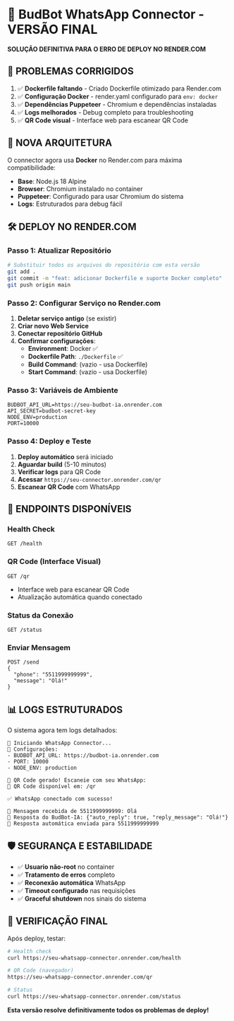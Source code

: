 # 📱 BudBot WhatsApp Connector - VERSÃO FINAL

**SOLUÇÃO DEFINITIVA PARA O ERRO DE DEPLOY NO RENDER.COM**

## 🚨 PROBLEMAS CORRIGIDOS

1. ✅ **Dockerfile faltando** - Criado Dockerfile otimizado para Render.com
2. ✅ **Configuração Docker** - render.yaml configurado para `env: docker`
3. ✅ **Dependências Puppeteer** - Chromium e dependências instaladas
4. ✅ **Logs melhorados** - Debug completo para troubleshooting
5. ✅ **QR Code visual** - Interface web para escanear QR Code

## 🐳 NOVA ARQUITETURA

O connector agora usa **Docker** no Render.com para máxima compatibilidade:
- **Base**: Node.js 18 Alpine
- **Browser**: Chromium instalado no container
- **Puppeteer**: Configurado para usar Chromium do sistema
- **Logs**: Estruturados para debug fácil

## 🛠️ DEPLOY NO RENDER.COM

### Passo 1: Atualizar Repositório
```bash
# Substituir todos os arquivos do repositório com esta versão
git add .
git commit -m "feat: adicionar Dockerfile e suporte Docker completo"
git push origin main
```

### Passo 2: Configurar Serviço no Render.com
1. **Deletar serviço antigo** (se existir)
2. **Criar novo Web Service**
3. **Conectar repositório GitHub**
4. **Confirmar configurações**:
   - **Environment**: Docker ✅
   - **Dockerfile Path**: `./Dockerfile` ✅
   - **Build Command**: (vazio - usa Dockerfile)
   - **Start Command**: (vazio - usa Dockerfile)

### Passo 3: Variáveis de Ambiente
```env
BUDBOT_API_URL=https://seu-budbot-ia.onrender.com
API_SECRET=budbot-secret-key
NODE_ENV=production
PORT=10000
```

### Passo 4: Deploy e Teste
1. **Deploy automático** será iniciado
2. **Aguardar build** (5-10 minutos)
3. **Verificar logs** para QR Code
4. **Acessar** `https://seu-connector.onrender.com/qr`
5. **Escanear QR Code** com WhatsApp

## 🔗 ENDPOINTS DISPONÍVEIS

### Health Check
```
GET /health
```

### QR Code (Interface Visual)
```
GET /qr
```
- Interface web para escanear QR Code
- Atualização automática quando conectado

### Status da Conexão
```
GET /status
```

### Enviar Mensagem
```
POST /send
{
  "phone": "5511999999999",
  "message": "Olá!"
}
```

## 📊 LOGS ESTRUTURADOS

O sistema agora tem logs detalhados:
```
🚀 Iniciando WhatsApp Connector...
🔧 Configurações:
- BUDBOT_API_URL: https://budbot-ia.onrender.com
- PORT: 10000
- NODE_ENV: production

📱 QR Code gerado! Escaneie com seu WhatsApp:
🔗 QR Code disponível em: /qr

✅ WhatsApp conectado com sucesso!

📨 Mensagem recebida de 5511999999999: Olá
📡 Resposta do BudBot-IA: {"auto_reply": true, "reply_message": "Olá!"}
🤖 Resposta automática enviada para 5511999999999
```

## 🛡️ SEGURANÇA E ESTABILIDADE

- ✅ **Usuario não-root** no container
- ✅ **Tratamento de erros** completo
- ✅ **Reconexão automática** WhatsApp
- ✅ **Timeout configurado** nas requisições
- ✅ **Graceful shutdown** nos sinais do sistema

## 🚀 VERIFICAÇÃO FINAL

Após deploy, testar:
```bash
# Health check
curl https://seu-whatsapp-connector.onrender.com/health

# QR Code (navegador)
https://seu-whatsapp-connector.onrender.com/qr

# Status
curl https://seu-whatsapp-connector.onrender.com/status
```

**Esta versão resolve definitivamente todos os problemas de deploy!**